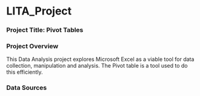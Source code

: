 # LITA_Project

### Project Title: Pivot Tables

### Project Overview
This Data Analysis project explores Microsoft Excel as a viable tool for data collection, manipulation and analysis. The Pivot table is a tool used to do this efficiently.

### Data Sources
